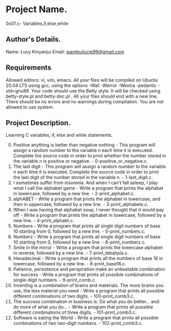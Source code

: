 # Project Name.
0x01.c- Variables,if,else,while
## Author's Details.
Name: Lucy Kinyanjui
Email: wambuilucie99@gmail.com
## Requirements
Allowed editors: vi, vim, emacs.
All your files will be compiled on Ubuntu 20.04 LTS using gcc, using the options -Wall -Werror -Wextra -pedantic -std=gnu89.
Your code should use the Betty style. It will be checked using betty-style.pl and betty-doc.pl .
All your files should end with a new line.
There should be no errors and no warnings during compilation.
You are not allowed to use system.
## Project Description.
Learning C variables, if, else and while statements.

0. Positive anything is better than negative nothing - This program will assign a random number to the variable n each time it is executed. Complete the source code in order to print whether the number stored in the variable n is positive or negative. - 0-positive_or_negative.c.
1. The last digit - This program will assign a random number to the variable n each time it is executed. Complete the source code in order to print the last digit of the number stored in the variable n. - 1-last_digit.c.
2. I sometimes suffer from insomnia. And when I can't fall asleep, I play what I call the alphabet game - Write a program that prints the alphabet in lowercase, followed by a new line. - 2-print_alphabet.c.
3. alphABET - Write a program that prints the alphabet in lowercase, and then in uppercase, followed by a new line. - 3-print_alphabets.c.
4. When I was having that alphabet soup, I never thought that it would pay off - Write a program that prints the alphabet in lowercase, followed by a new line. - 4-print_alphabt.c.
5. Numbers - Write a program that prints all single digit numbers of base 10 starting from 0, followed by a new line. - 5-print_numbers.c.
6. Numberz - Write a program that prints all single digit numbers of base 10 starting from 0, followed by a new line. - 6-print_numberz.c.
7. Smile in the mirror - Write a program that prints the lowercase alphabet in reverse, followed by a new line. - 7-print_tebahpla.c.
8. Hexadecimal - Write a program that prints all the numbers of base 16 in lowercase, followed by a new line. - 8-print_base16.c.
9. Patience, persistence and perspiration make an unbeatable combination for success - Write a program that prints all possible combinations of single-digit numbers. - 9-print_comb.c.
10. Inventing is a combination of brains and materials. The more brains you use, the less material you need - Write a program that prints all possible different combinations of two digits. - 100-print_comb3.c.
11. The success combination in business is: Do what you do better... and: do more of what you do... - Write a program that prints all possible different combinations of three digits. - 101-print_comb3.c.
12. Software is eating the World - Write a program that prints all possible combinations of two two-digit numbers. - 102-print_comb3.c.
